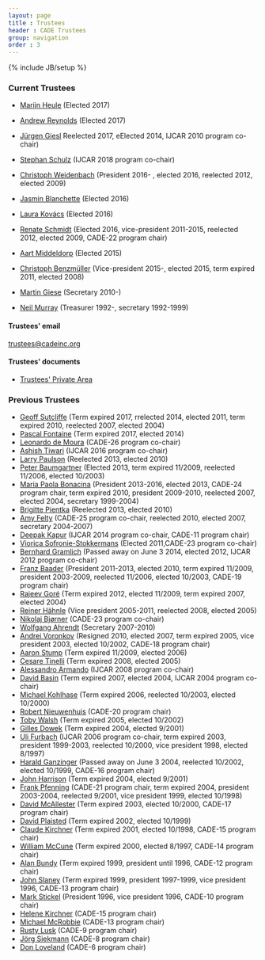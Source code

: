 ```yaml
---
layout: page
title : Trustees
header : CADE Trustees
group: navigation
order : 3
---
```

{% include JB/setup %}

### Current Trustees

- [Marijn Heule](http://www.cs.utexas.edu/~marijn/) (Elected 2017)

- [Andrew Reynolds](http://homepage.divms.uiowa.edu/~ajreynol/) (Elected 2017)

- [J&uuml;rgen Giesl](http://verify.rwth-aachen.de/giesl/) Reelected 2017, eElected 2014, IJCAR 2010 program co-chair)

- [Stephan Schulz](http://wwwlehre.dhbw-stuttgart.de/~sschulz/DHBW_Stephan_Schulz/Stephan_Schulz.html) (IJCAR 2018 program co-chair)

- [Christoph Weidenbach](http://www.mpi-inf.mpg.de/~weidenb/) (President 2016- , elected 2016, reelected 2012, elected 2009)

- [Jasmin Blanchette](http://people.mpi-inf.mpg.de/~jblanche/) (Elected 2016)

- [Laura Kovács](http://forsyte.at/people/kovacs/) (Elected 2016)

- [Renate Schmidt](http://www.cs.man.ac.uk/~schmidt/) (Elected 2016, vice-president 2011-2015, reelected 2012, elected 2009, CADE-22 program chair)

- [Aart Middeldorp](http://cl-informatik.uibk.ac.at/users/ami/) (Elected 2015)

- [Christoph Benzmüller](http://page.mi.fu-berlin.de/cbenzmueller/) (Vice-president 2015-, elected 2015, term expired 2011, elected 2008)

- [Martin Giese](http://heim.ifi.uio.no/martingi/) (Secretary 2010-)

- [Neil Murray](http://www.cs.albany.edu/~nvm/) (Treasurer 1992-, secretary 1992-1999)

#### Trustees' email

  trustees@cadeinc.org

#### Trustees' documents 

- <A HREF="http://www.cs.miami.edu/home/geoff/Conferences/CADEPrivate/">Trustees' Private Area</A>

### Previous Trustees

- [Geoff Sutcliffe](http://www.cs.miami.edu/~geoff/) (Term expired 2017, rrelected 2014, elected 2011, term expired 2010, reelected 2007, elected 2004)
- [Pascal Fontaine](http://www.loria.fr/~fontaine/) (Term expired 2017, elected 2014)
- [Leonardo de Moura](http://leodemoura.github.io/) (CADE-26 program co-chair)
- [Ashish Tiwari](http://www.csl.sri.com/users/tiwari/) (IJCAR 2016 program co-chair)
- [Larry Paulson](http://www.cl.cam.ac.uk/~lp15/) (Reelected 2013, elected 2010)
- [Peter Baumgartner](http://users.rsise.anu.edu.au/~baumgart/) (Elected 2013, term expired 11/2009, reelected 11/2006, elected 10/2003)
- [Maria Paola Bonacina](http://profs.sci.univr.it/~bonacina/) (President 2013-2016, elected 2013, CADE-24 program chair, term expired 2010, president 2009-2010, reelected 2007, elected 2004, secretary 1999-2004)
- [Brigitte Pientka](http://www.cs.mcgill.ca/~bpientka/) (Reelected 2013, elected 2010)
- [Amy Felty](http://www.site.uottawa.ca/%7Eafelty/) (CADE-25 program co-chair, reelected 2010, elected 2007, secretary 2004-2007)
- [Deepak Kapur](http://www.cs.unm.edu/~kapur/) (IJCAR 2014 program co-chair, CADE-11 program chair)
- [Viorica Sofronie-Stokkermans](http://userpages.uni-koblenz.de/~sofronie/) (Elected 2011,CADE-23 program co-chair)
- [Bernhard Gramlich](http://www.logic.at/staff/gramlich/) (Passed away on June 3 2014, elected 2012, IJCAR 2012 program co-chair)
- [Franz Baader](http://lat.inf.tu-dresden.de/~baader/index-en.html) (President 2011-2013, elected 2010, term expired 11/2009, president 2003-2009, reelected 11/2006, elected 10/2003, CADE-19 program chair)
- [Rajeev Goré](http://rsise.anu.edu.au/~rpg/) (Term expired 2012, elected 11/2009, term expired 2007, elected 2004)
- [Reiner Hähnle](http://www.cs.chalmers.se/~reiner/) (Vice president 2005-2011, reelected 2008, elected 2005)
- [Nikolaj Bjørner](http://research.microsoft.com/en-us/people/nbjorner/) (CADE-23 program co-chair)
- [Wolfgang Ahrendt](http://www.cs.chalmers.se/~ahrendt/) (Secretary 2007-2010)
- [Andrei Voronkov](http://www.voronkov.com/) (Resigned 2010, elected 2007, term expired 2005, vice president 2003, elected 10/2002, CADE-18 program chair)
- [Aaron Stump](http://www.cse.wustl.edu/~stump/) (Term expired 11/2009, elected 2006)
- [Cesare Tinelli](http://www.cs.uiowa.edu/~tinelli/) (Term expired 2008, elected 2005)
- [Alessandro Armando](http://www.ai-lab.it/armando/) (IJCAR 2008 program co-chair)
- [David Basin](http://www.informatik.uni-freiburg.de/~basin/) (Term expired 2007, elected 2004, IJCAR 2004 program co-chair)
- [Michael Kohlhase](http://www.cs.cmu.edu/~kohlhase/) (Term expired 2006, reelected 10/2003, elected 10/2000)
- [Robert Nieuwenhuis](http://www.lsi.upc.es/~roberto/) (CADE-20 program chair)
- [Toby Walsh](http://www.cse.unsw.edu.au/~tw/) (Term expired 2005, elected 10/2002)
- [Gilles Dowek](http://www.lix.polytechnique.fr/%7Edowek/) (Term expired 2004, elected 9/2001)
- [Uli Furbach](http://www.uni-koblenz.de/~uli/) (IJCAR 2006 program co-chair, term expired 2003, president 1999-2003, reelected 10/2000, vice president 1998, elected 8/1997)
- [Harald Ganzinger](http://www.mpi-sb.mpg.de/~hg/) (Passed away on June 3 2004, reelected 10/2002, elected 10/1999, CADE-16 program chair)
- [John Harrison](http://www.cl.cam.ac.uk/users/jrh) (Term expired 2004, elected 9/2001)
- [Frank Pfenning](http://www.cs.cmu.edu/%7Efp/) (CADE-21 program chair, term expired 2004, president 2003-2004, reelected 9/2001, vice president 1999, elected 10/1998)
- [David McAllester](http://ttic.uchicago.edu/%7Edmcallester/) (Term expired 2003, elected 10/2000, CADE-17 program chair)
- [David Plaisted](http://www.cs.unc.edu/%7Eplaisted/) (Term expired 2002, elected 10/1999)
- [Claude Kirchner](http://www.loria.fr/%7Eckirchne/) (Term expired 2001, elected 10/1998, CADE-15 program chair)
- [William McCune](http://www.mcs.anl.gov/home/mccune/) (Term expired 2000, elected 8/1997, CADE-14 program chair)
- [Alan Bundy](http://homepages.inf.ed.ac.uk/bundy/) (Term expired 1999, president until 1996, CADE-12 program chair)
- [John Slaney](http://homepages.inf.ed.ac.uk/bundy/) (Term expired 1999, president 1997-1999, vice president 1996, CADE-13 program chair)
- [Mark Stickel](http://www.ai.sri.com/%7Estickel/) (President 1996, vice president 1996, CADE-10 program chair)
- [Helene Kirchner](http://www.loria.fr/%7Ehkirchne/) (CADE-15 program chair)
- [Michael McRobbie](http://www.indiana.edu/%7Eovpit/mcrobbie/) (CADE-13 program chair)
- [Rusty Lusk](http://www.mcs.anl.gov/home/lusk/) (CADE-9 program chair)
- [Jörg Siekmann](http://www.dfki.uni-sb.de/vse/staff/siekmann/) (CADE-8 program chair)
- [Don Loveland](http://www.cs.duke.edu/~dwl/) (CADE-6 program chair)
